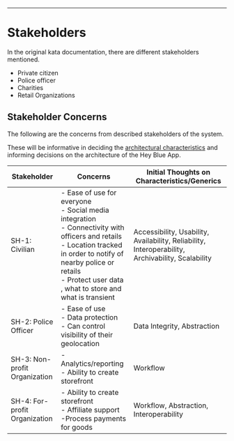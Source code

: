 
---

# Stakeholders

In the original kata documentation, there are different stakeholders mentioned.

- Private citizen
- Police officer
- Charities
- Retail Organizations

## Stakeholder Concerns

The following are the concerns from described stakeholders of the system.

These will be informative in deciding the [architectural characteristics](ArchitectureAnalysis.md) and informing decisions on the architecture of the Hey Blue App.

| Stakeholder               | Concerns                                                                                         | Initial Thoughts on Characteristics/Generics     |
| ------------------------- | ------------------------------------------------------------------------------------------------ | ------------------------------------------------ |
| SH-1: Civilian     | - Ease of use for everyone<br/>- Social media integration<br/>- Connectivity with officers and retails<br/>- Location tracked in order to notify of nearby police or retails<br/>- Protect user data , what to store and what is transient        | Accessibility, Usability, Availability, Reliability, Interoperability, Archivability, Scalability |
| SH-2: Police Officer      | - Ease of use<br/>- Data protection<br/>- Can control visibility of their geolocation                          | Data Integrity, Abstraction |
| SH-3: Non-profit Organization             | - Analytics/reporting<br/>- Ability to create storefront                                         | Workflow |
| SH-4: For-profit Organization | - Ability to create storefront<br/>- Affiliate support <br/>-Process payments for goods                                          | Workflow, Abstraction, Interoperability |

